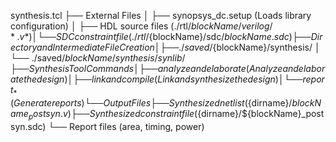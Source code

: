 

synthesis.tcl
├── External Files
│   ├── synopsys_dc.setup (Loads library configuration)
│   ├── HDL source files (./rtl/${blockName}/verilog/*.v*)
│   └── SDC constraint file (./rtl/${blockName}/sdc/${blockName}.sdc)
├── Directory and Intermediate File Creation
│   ├── ./saved/${blockName}/synthesis/
│   └── ./saved/${blockName}/synthesis/synlib/
├── Synthesis Tool Commands
│   ├── analyze and elaborate (Analyze and elaborate the design)
│   ├── link and compile (Link and synthesize the design)
│   └── report_* (Generate reports)
└── Output Files
    ├── Synthesized netlist (${dirname}/${blockName}_postsyn.v)
    ├── Synthesized constraint file (${dirname}/${blockName}_postsyn.sdc)
    └── Report files (area, timing, power)